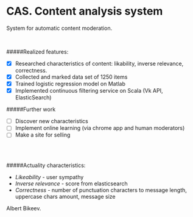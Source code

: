 # CAS. Content analysis system

System for automatic content moderation.

<br>

#####Realized features:
- [x] Researched characteristics of content: likability, inverse relevance, correctness.
- [x] Collected and marked data set of 1250 items
- [x] Trained logistic regression model on Matlab
- [x] Implemented сontinuous filtering service on Scala (Vk API, ElasticSearch)

#####Further work
- [ ] Discover new characteristics
- [ ] Implement online learning (via chrome app and human moderators)
- [ ] Make a site for selling

<br>

<br>

#####Actuality characteristics:
- _Likeability_         - user sympathy
- _Inverse relevance_   - score from elasticsearch
- _Correctness_         - number of punctuation characters to message length, uppercase chars amount, message size



Albert Bikeev.
